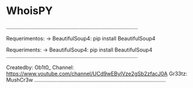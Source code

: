 # WhoisPY
........................................................................................

Requerimentos:
-> BeautifulSoup4: pip install BeautifulSoup4

Requeriments:
-> BeautifulSoup4: pip install BeautifulSoup4
........................................................................................

Createdby: Ob1t0_
Channel: https://www.youtube.com/channel/UCd9wEByIVze2gSb2zfacJ0A
Gr33tz: MushCr3w
........................................................................................
